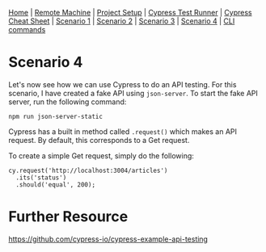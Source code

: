 [Home](/README.md) |
[Remote Machine](https://rdp.devopsplayground.com/#/) |
[Project Setup](project-setup.md) |
[Cypress Test Runner](cypress-test-runner.md) |
[Cypress Cheat Sheet](cheat-sheet.md) |
[Scenario 1](scenario1.md) |
[Scenario 2](scenario2.md) |
[Scenario 3](scenario3.md) |
[Scenario 4](scenario4.md) |
[CLI commands](cli-commands.md)

# Scenario 4

Let's now see how we can use Cypress to do an API testing. For this scenario, I have created a fake API using `json-server`. To start the fake API server, run the following command:

```
npm run json-server-static
```

Cypress has a built in method called `.request()` which makes an API request. By default, this corresponds to a Get request.

To create a simple Get request, simply do the following:

```
cy.request('http://localhost:3004/articles')
  .its('status')
  .should('equal', 200);
```

# Further Resource

https://github.com/cypress-io/cypress-example-api-testing
